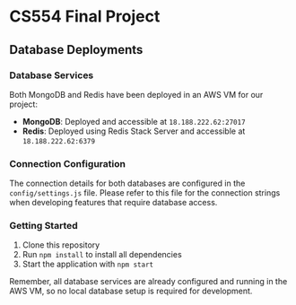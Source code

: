 # CS554 Final Project

## Database Deployments

### Database Services
Both MongoDB and Redis have been deployed in an AWS VM for our project:

- **MongoDB**: Deployed and accessible at `18.188.222.62:27017` 
- **Redis**: Deployed using Redis Stack Server and accessible at `18.188.222.62:6379`

### Connection Configuration
The connection details for both databases are configured in the `config/settings.js` file. Please refer to this file for the connection strings when developing features that require database access.



### Getting Started
1. Clone this repository
2. Run `npm install` to install all dependencies
3. Start the application with `npm start`

Remember, all database services are already configured and running in the AWS VM, so no local database setup is required for development.

